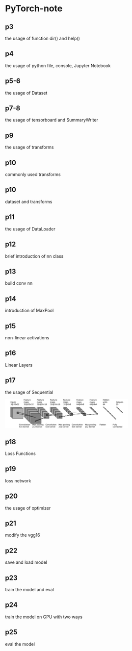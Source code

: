 # PyTorch-note

## p3
the usage of function dir() and help()

## p4
the usage of python file, console, Jupyter Notebook

## p5-6
the usage of Dataset

## p7-8
the usage of tensorboard and SummaryWriter

## p9
the usage of transforms

## p10
commonly used transforms

## p10
dataset and transforms

## p11
the usage of DataLoader

## p12
brief introduction of nn class

## p13
build conv nn

## p14
introduction of MaxPool

## p15
non-linear activations

## p16
Linear Layers

## p17
the usage of Sequential

<img src="assets/Structure-of-CIFAR10-quick-model.png" alt="Structure-of-CIFAR10-quick-model" width="400">
 
## p18
Loss Functions

## p19
loss network

## p20
the usage of optimizer

## p21
modify the vgg16

## p22
save and load model

## p23
train the model and eval

## p24
train the model on GPU with two ways

## p25
eval the model